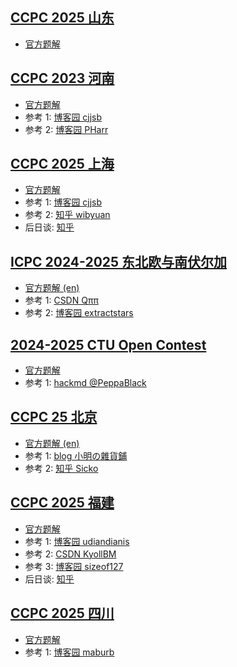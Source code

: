 ## [CCPC 2025 山东](https://codeforces.com/gym/105930)

- [官方题解](https://cdn.vjudge.net.cn/b483e91a47bacb39c1a272880afca2fd)

## [CCPC 2023 河南](https://codeforces.com/gym/104354)

- [官方题解](https://codeforces.com/gym/104354/attachments/download/20062/solution%20(2).pdf)
- 参考 1: [博客园 cjjsb](https://www.cnblogs.com/cjjsb/p/17893168)
- 参考 2: [博客园 PHarr](https://www.cnblogs.com/PHarr/p/17416213.html)

## [CCPC 2025 上海](https://codeforces.com/gym/105992)

- [官方题解](https://cdn.vjudge.net.cn/6e4c07336fe6b626d7b53b1be279ae58)
- 参考 1: [博客园 cjjsb](https://www.cnblogs.com/cjjsb/p/18982434)
- 参考 2: [知乎 wibyuan](https://zhuanlan.zhihu.com/p/1925082868499060714)
- 后日谈: [知乎](https://www.zhihu.com/question/1924858628491420080)

## [ICPC 2024-2025 东北欧与南伏尔加](https://codeforces.com/contest/2038)

- [官方题解 (en)](https://codeforces.com/contest/2038/attachments/download/28397/presentation_eng.pdf)
- 参考 1: [CSDN Qππ](https://blog.csdn.net/2302_81590667/article/details/143902852)
- 参考 2: [博客园 extractstars](https://www.cnblogs.com/extractstars/p/18559773)

## [2024-2025 CTU Open Contest](https://codeforces.com/gym/105442)

- [官方题解](https://cdn.vjudge.net.cn/3d015448c229232bb16c95388e9f6886)
- 参考 1: [hackmd @PeppaBlack](https://hackmd.io/@PeppaBlack/SyGsdkeWke)

## [CCPC 25 北京](https://codeforces.com/gym/105851)

- [官方题解 (en)](https://codeforces.com/gym/105851/attachments/download/31235/solution.pdf)
- 参考 1: [blog 小明の雜貨鋪](https://kobicgend.top/posts/9151d4ed.html)
- 参考 2: [知乎 Sicko](https://zhuanlan.zhihu.com/p/1904180221176976273)

## [CCPC 2025 福建](https://codeforces.com/gym/105977)

- [官方题解](https://codeforces.com/gym/105977/attachments/download/32216/Slide.pdf)
- 参考 1: [博客园 udiandianis](https://www.cnblogs.com/udiandianis/p/18973359)
- 参考 2: [CSDN KyollBM](https://blog.csdn.net/qq_61422664/article/details/149360627)
- 参考 3: [博客园 sizeof127](https://www.cnblogs.com/sizeof127/p/18967138)
- 后日谈: [知乎](https://www.zhihu.com/question/1911444765968429459)

## [CCPC 2025 四川](https://codeforces.com/gym/105949)

- [官方题解](https://cdn.vjudge.net.cn/84238bda384f4ffbf6d01e57285d52be)
- 参考 1: [博客园 maburb](https://www.cnblogs.com/maburb/p/18979312)
